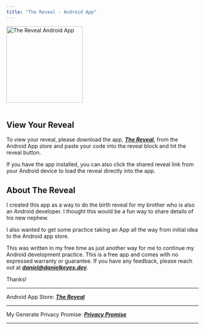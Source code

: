 ```yaml
---
title: "The Reveal - Android App"
---  
```


<img src="../img/TheRevealPlayStoreIcon.png" alt="The Reveal Android App"  width="200" height="200">
<br>
<br>

## View Your Reveal

To view your reveal, please download the app, ***[The Reveal](https://play.google.com/store/apps/details?id=dev.danielkeyes.thereveal)***, from the Android App store and paste your code into the reveal block and hit the reveal button. 

If you have the app installed, you can also click the shared reveal link from your Android device to load the reveal directly into the app.  

## About The Reveal

I created this app as a way to do the birth reveal for my brother who is also an Android developer. I thought this would be a fun way to share details of his new nephew.

I also wanted to get some practice taking an App all the way from initial idea to the Android app store. 

This was written in my free time as just another way for me to continue my Android development practice. This is a free app and comes with no expressed warranty or guarantee. If you have any feedback, please reach out at ***daniel@danielkeyes.dev***. 

Thanks!

---

Android App Store: ***[The Reveal](https://play.google.com/store/apps/details?id=dev.danielkeyes.thereveal)***

---

My Generate Privacy Promise: ***[Privacy Promise](https://www.danielkeyes.dev/thereveal/privacypromise)***

---
